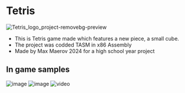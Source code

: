 # Tetris
![Tetris_logo_project-removebg-preview](https://github.com/SwiftyDMax/Tetris/assets/163437026/5a093f3e-ea36-447a-a893-8e762072cf87)
- This is Tetris game made which features a new piece, a small cube.
- The project was codded TASM in x86 Assembly
- Made by Max Maerov 2024 for a high school year project
## In game samples
![image](https://github.com/SwiftyDMax/Tetris/assets/163437026/1ef9df08-4b57-4345-9357-d3e447fad3cb)
![image](https://github.com/SwiftyDMax/Tetris/assets/163437026/2b4ec998-e464-4cd1-8991-45c5a9bb9860)
![video](https://github.com/SwiftyDMax/Tetris/assets/163437026/7d5bf1e5-2d5e-4229-9f84-f51ab59f04fe)



 



































